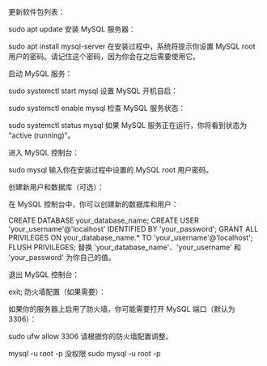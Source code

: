更新软件包列表：

sudo apt update
安装 MySQL 服务器：

sudo apt install mysql-server
在安装过程中，系统将提示你设置 MySQL root 用户的密码。请记住这个密码，因为你会在之后需要使用它。

启动 MySQL 服务：

sudo systemctl start mysql
设置 MySQL 开机自启：

sudo systemctl enable mysql
检查 MySQL 服务状态：

sudo systemctl status mysql
如果 MySQL 服务正在运行，你将看到状态为 "active (running)"。

进入 MySQL 控制台：

sudo mysql
输入你在安装过程中设置的 MySQL root 用户密码。

创建新用户和数据库（可选）：

在 MySQL 控制台中，你可以创建新的数据库和用户：

CREATE DATABASE your_database_name;
CREATE USER 'your_username'@'localhost' IDENTIFIED BY 'your_password';
GRANT ALL PRIVILEGES ON your_database_name.* TO 'your_username'@'localhost';
FLUSH PRIVILEGES;
替换 'your_database_name'、'your_username' 和 'your_password' 为你自己的值。

退出 MySQL 控制台：

exit;
防火墙配置（如果需要）：

如果你的服务器上启用了防火墙，你可能需要打开 MySQL 端口（默认为 3306）：

sudo ufw allow 3306
请根据你的防火墙配置调整。


mysql -u root -p
没权限
sudo mysql -u root -p

